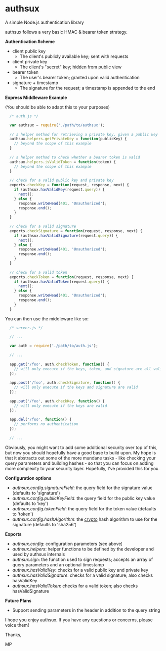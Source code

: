 authsux
=======

A simple Node.js authentication library


authsux follows a very basic HMAC & bearer token strategy.

**Authentication Scheme**

  - client public key
    - The client's publicly available key; sent with requests
  - client private key
    - The client's "secret" key; hidden from public view
  - bearer token
    - The user's bearer token; granted upon valid authentication
  - signature + timestamp
    - The signature for the request; a timestamp is appended to the end

**Express Middleware Example**

(You should be able to adapt this to your purposes)

``` javascript
  /* auth.js */

  var authsux = require('./path/to/authsux');
  
  // a helper method for retrieving a private key, given a public key
  authsux.helpers.getPrivateKey = function(publicKey) {
    // beyond the scope of this example
  }
  
  // a helper method to check whether a bearer token is valid
  authsux.helpers.isValidToken = function(token) {
    // beyond the scope of this example
  }
  
  // check for a valid public key and private key
  exports.checkKey = function(request, response, next) {
    if (authsux.hasValidKey(request.query)) {
      next();
    } else {
      response.writeHead(401, 'Unauthorized');
      response.end();
    }
  }
  
  // check for a valid signature
  exports.checkSignature = function(request, response, next) {
    if (authsux.hasValidSignature(request.query)) {
      next();
    } else {
      response.writeHead(401, 'Unauthorized');
      response.end();
    }
  }
  
  // check for a valid token
  exports.checkToken = function(request, response, next) {
    if (authsux.hasValidToken(request.query)) {
      next();
    } else {
      response.writeHead(401, 'Unauthorized');
      response.end();
    }
  }
```

You can then use the middleware like so:

``` javascript
  /* server.js */

  // ...
  
  var auth = require('./path/to/auth.js');
  
  // ...
  
  app.get('/foo', auth.checkToken, function() {
    // will only execute if the keys, token, and signature are all valid
  });
  
  app.post('/foo', auth.checkSignature, function() {
    // will only execute if the keys and signature are valid
  });
  
  app.put('/foo', auth.checkKey, function() {
    // will only execute if the keys are valid
  });
  
  app.del('/foo', function() {
    // performs no authentication
  });
  
  // ...

```

Obviously, you might want to add some additional security over top of this, but now you should hopefully have a good base to build upon.  My hope is that it abstracts out some of the more mundane tasks - like checking your query parameters and building hashes - so that you can focus on adding more complexity to your security layer.  Hopefully, I've provided this for you.

**Configuration options**

  - *authsux.config.signatureField*: the query field for the signature value (defaults to 'signature')
  - *authsux.config.publicKeyField*: the query field for the public key value (defaults to 'key')
  - *authsux.config.tokenField*: the query field for the token value (defaults to 'token')
  - *authsux.config.hashAlgorithm*: the [crypto](https://npmjs.org/package/crypto) hash algorithm to use for the signature (defaults to 'sha256')

**Exports**

  - *authsux.config*: configuration parameters (see above)
  - *authsux.helpers*: helper functions to be defined by the developer and used by authsux internals
  - *authsux.sign*: the function used to sign requests; accepts an array of query parameters and an optional timestamp
  - *authsux.hasValidKey*: checks for a valid public key and private key
  - *authsux.hasValidSignature*: checks for a valid signature; also checks hasValidKey
  - *authsux.hasValidToken*: checks for a valid token; also checks hasValidSignature

**Future Plans**

  - Support sending parameters in the header in addition to the query string


I hope you enjoy authsux.  If you have any questions or concerns, please voice them!

Thanks,

MP
